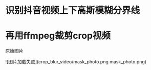 # 识别抖音视频上下高斯模糊分界线
# 再用ffmpeg裁剪crop视频

原始图片

![图片加载失败](crop_blur_video/mask_photo.png mask_photo.png)

